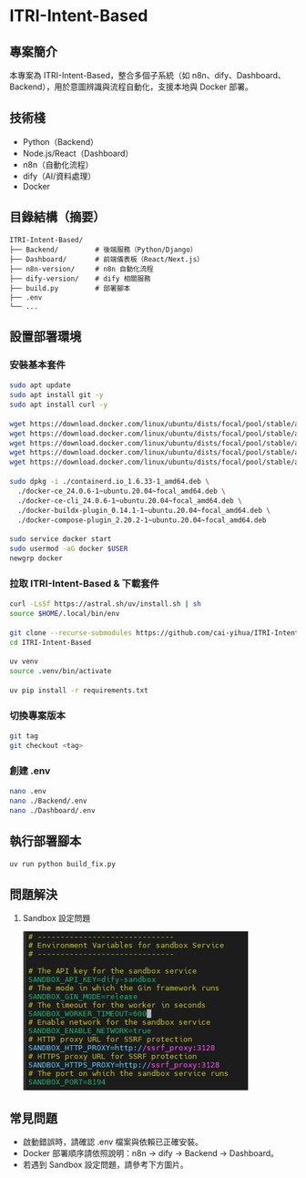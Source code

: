 # ITRI-Intent-Based

## 專案簡介
本專案為 ITRI-Intent-Based，整合多個子系統（如 n8n、dify、Dashboard、Backend），用於意圖辨識與流程自動化，支援本地與 Docker 部署。

## 技術棧
- Python（Backend）
- Node.js/React（Dashboard）
- n8n（自動化流程）
- dify（AI/資料處理）
- Docker

## 目錄結構（摘要）
```
ITRI-Intent-Based/
├── Backend/         # 後端服務（Python/Django）
├── Dashboard/       # 前端儀表板（React/Next.js）
├── n8n-version/     # n8n 自動化流程
├── dify-version/    # dify 相關服務
├── build.py         # 部署腳本
├── .env
└── ...
```

## 設置部署環境
### 安裝基本套件
```bash
sudo apt update
sudo apt install git -y
sudo apt install curl -y

wget https://download.docker.com/linux/ubuntu/dists/focal/pool/stable/amd64/containerd.io_1.6.33-1_amd64.deb
wget https://download.docker.com/linux/ubuntu/dists/focal/pool/stable/amd64/docker-ce_24.0.6-1~ubuntu.20.04~focal_amd64.deb
wget https://download.docker.com/linux/ubuntu/dists/focal/pool/stable/amd64/docker-ce-cli_24.0.6-1~ubuntu.20.04~focal_amd64.deb
wget https://download.docker.com/linux/ubuntu/dists/focal/pool/stable/amd64/docker-buildx-plugin_0.14.1-1~ubuntu.20.04~focal_amd64.deb
wget https://download.docker.com/linux/ubuntu/dists/focal/pool/stable/amd64/docker-compose-plugin_2.20.2-1~ubuntu.20.04~focal_amd64.deb

sudo dpkg -i ./containerd.io_1.6.33-1_amd64.deb \
  ./docker-ce_24.0.6-1~ubuntu.20.04~focal_amd64.deb \
  ./docker-ce-cli_24.0.6-1~ubuntu.20.04~focal_amd64.deb \
  ./docker-buildx-plugin_0.14.1-1~ubuntu.20.04~focal_amd64.deb \
  ./docker-compose-plugin_2.20.2-1~ubuntu.20.04~focal_amd64.deb
  
sudo service docker start
sudo usermod -aG docker $USER
newgrp docker
```

### 拉取 ITRI-Intent-Based & 下載套件
```bash
curl -LsSf https://astral.sh/uv/install.sh | sh
source $HOME/.local/bin/env

git clone --recurse-submodules https://github.com/cai-yihua/ITRI-Intent-Based.git
cd ITRI-Intent-Based

uv venv
source .venv/bin/activate

uv pip install -r requirements.txt
```

### 切換專案版本
```bash
git tag
git checkout <tag>
```

### 創建 .env
```bash
nano .env
nano ./Backend/.env
nano ./Dashboard/.env
```

## 執行部署腳本
```bash
uv run python build_fix.py
```


## 問題解決
1. Sandbox 設定問題
    
    ![alt text](Sandbox-setting.png)

## 常見問題
- 啟動錯誤時，請確認 .env 檔案與依賴已正確安裝。
- Docker 部署順序請依照說明：n8n → dify → Backend → Dashboard。
- 若遇到 Sandbox 設定問題，請參考下方圖片。
